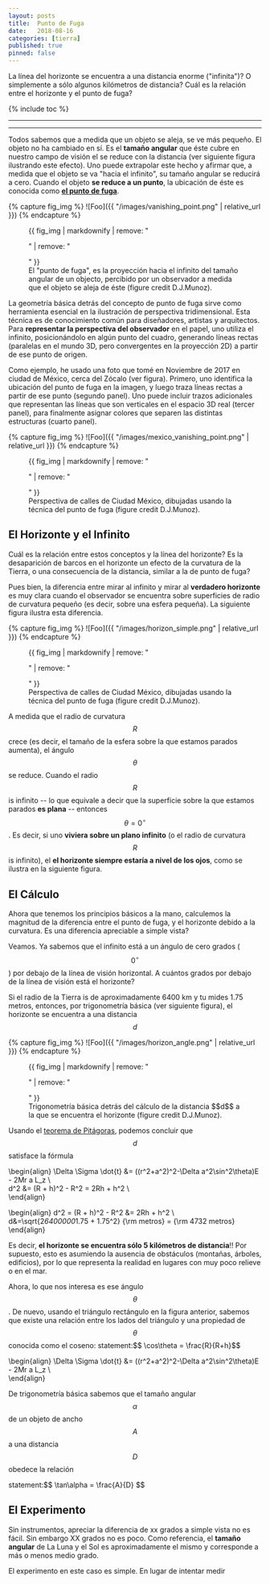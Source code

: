 ```yaml
---
layout: posts
title:  Punto de Fuga
date:   2018-08-16 
categories: [tierra] 
published: true
pinned: false
---
```


La línea del horizonte se encuentra a una distancia enorme ("infinita")? O simplemente a sólo algunos kilómetros de distancia? Cuál es la relación entre el horizonte y el punto de fuga?


{% include toc %}

<script type="text/javascript" async
  src="https://cdn.mathjax.org/mathjax/latest/MathJax.js?config=TeX-MML-AM_CHTML">
</script>


***
***


Todos sabemos que a medida que un objeto se aleja, se ve más pequeño. El objeto no ha cambiado en sí. Es el **tamaño angular** que éste cubre en nuestro campo de visión el se reduce con la distancia (ver siguiente figura ilustrando este efecto). Uno puede extrapolar este hecho y afirmar que, a medida que el objeto se va "hacia el infinito", su tamaño angular se reducirá a cero. Cuando el objeto **se reduce a un punto**, la ubicación de éste es conocida como [**el punto de fuga**](https://es.wikipedia.org/wiki/Punto_de_fuga).


{% capture fig_img %}
![Foo]({{ "/images/vanishing_point.png" | relative_url }})
{% endcapture %}

<figure>
  {{ fig_img | markdownify | remove: "<p>" | remove: "</p>" }}
  <figcaption> El "punto de fuga", es la proyección hacia el infinito del tamaño angular de un objecto, percibido por un observador a medida que el objeto se aleja de éste (figure credit D.J.Munoz). </figcaption>
</figure>


La geometría básica detrás del concepto de punto de fuga sirve como herramienta esencial en la ilustración de perspectiva tridimensional. Esta técnica es de conocimiento común para diseñadores, artistas y arquitectos. Para **representar la perspectiva del observador** en el papel, uno utiliza el infinito, posicionándolo en algún punto del cuadro, generando líneas rectas (paralelas en el mundo 3D, pero convergentes en la proyección 2D) a partir de ese punto de origen.

Como ejemplo, he usado una foto que tomé en Noviembre de 2017 en ciudad de México, cerca del Zócalo (ver figura). Primero, uno identifica la ubicación del punto de fuga en la imagen, y luego traza líneas rectas a partir de ese punto (segundo panel). Uno puede incluir trazos adicionales que representan las líneas que son verticales en el espacio 3D real (tercer panel), para finalmente asignar colores que separen las distintas estructuras (cuarto panel).

{% capture fig_img %}
![Foo]({{ "/images/mexico_vanishing_point.png" | relative_url }})
{% endcapture %}

<figure>
  {{ fig_img | markdownify | remove: "<p>" | remove: "</p>" }}
  <figcaption> Perspectiva de calles de Ciudad México, dibujadas usando la técnica del punto de fuga  (figure credit D.J.Munoz). </figcaption>
</figure>


El Horizonte y el Infinito
----------------

Cuál es la relación entre estos conceptos y la línea del horizonte?
Es la desaparición de barcos en el horizonte un efecto de la curvatura de la Tierra, o una consecuencia de la distancia, similar a la de punto de fuga?

Pues bien, la diferencia entre mirar al infinito y mirar al **verdadero horizonte** es muy clara cuando el observador se encuentra sobre superficies de radio de curvatura pequeño (es decir, sobre una esfera pequeña). La siguiente figura ilustra esta diferencia.
 

{% capture fig_img %}
![Foo]({{ "/images/horizon_simple.png" | relative_url }})
{% endcapture %}

<figure>
  {{ fig_img | markdownify | remove: "<p>" | remove: "</p>" }}
  <figcaption> Perspectiva de calles de Ciudad México, dibujadas usando la técnica del punto de fuga  (figure credit D.J.Munoz). </figcaption>
</figure>


A medida que el radio de curvatura $$R$$ crece (es decir, el tamaño de la esfera sobre la que estamos parados aumenta), el ángulo $$\theta$$ se reduce. Cuando el radio $$R$$ is infinito -- lo que equivale a decir que la superficie sobre la que estamos parados **es plana** -- entonces $$\theta=0^\circ$$. Es decir, si uno **viviera sobre un plano infinito** (o el radio de curvatura $$R$$ is infinito), el **el horizonte siempre estaría a nivel de los ojos**, como se ilustra en la siguiente figura.


El Cálculo
----------------

Ahora que tenemos los principios básicos a la mano, calculemos la magnitud de la diferencia entre el punto de fuga, y el horizonte debido a la curvatura. Es una diferencia apreciable a simple vista?

Veamos. Ya sabemos que el infinito está a un ángulo de cero grados ($$0^\circ$$) por debajo de la línea de visión horizontal. A cuántos grados por debajo de la línea de visión está el horizonte?

Si el radio de la Tierra is de aproximadamente 6400 km y tu mides 1.75 metros, entonces,
por trigonometría básica (ver siguiente figura), el horizonte se encuentra a 
una distancia $$d$$

{% capture fig_img %}
![Foo]({{ "/images/horizon_angle.png" | relative_url }})
{% endcapture %}

<figure>
  {{ fig_img | markdownify | remove: "<p>" | remove: "</p>" }}
  <figcaption> Trigonometría básica detrás del cálculo de la distancia $$d$$ a la que se encuentra el horizonte  (figure credit D.J.Munoz). </figcaption>
</figure>

Usando el [teorema de Pitágoras](https://es.wikipedia.org/wiki/Teorema_de_Pitágoras),
podemos concluir que $$d$$ satisface la fórmula 

\\begin{align}
\Delta \Sigma \dot{t} &= ((r^2+a^2)^2-\Delta a^2\sin^2\theta)E - 2Mr a L_z \\\
d^2 &= (R + h)^2 - R^2 = 2Rh + h^2 \\\
\\end{align}

\\begin{align}
d^2 = (R + h)^2 - R^2 &= 2Rh + h^2 \\\
d&=\sqrt{2*6400000*1.75 + 1.75^2} {\rm metros} = {\rm 4732 metros}
\\end{align}

Es decir, **el horizonte se encuentra sólo 5 kilómetros de distancia**!! 
Por supuesto, esto es asumiendo la ausencia de obstáculos (montañas, árboles, edificios), por lo que representa la realidad en lugares con muy poco relieve o en el mar.

Ahora, lo que nos interesa es ese ángulo $$\theta$$. De nuevo, usando el triángulo
rectángulo en la figura anterior, sabemos que existe una relación entre los lados
del triángulo y una propiedad de $$\theta$$ conocida como el coseno: 
statement:\$$ \cos\theta = \frac{R}{R+h}$$


\\begin{align}
\Delta \Sigma \dot{t} &= ((r^2+a^2)^2-\Delta a^2\sin^2\theta)E - 2Mr a L_z \\\
\\end{align}


De trigonometría básica sabemos que el tamaño angular $$\alpha$$ de un objeto
de ancho $$A$$ a una distancia $$D$$ obedece la relación

statement:\$$ \tan\alpha = \frac{A}{D} $$





El Experimento
----------------

Sin instrumentos, apreciar la diferencia de xx grados a simple vista 
no es fácil. Sin embargo XX grados no es poco. Como referencia, el **tamaño angular**
de La Luna y el Sol es aproximadamente el mismo y corresponde a más o menos medio
grado. 

El experimento en este caso es simple. En lugar de intentar medir 


